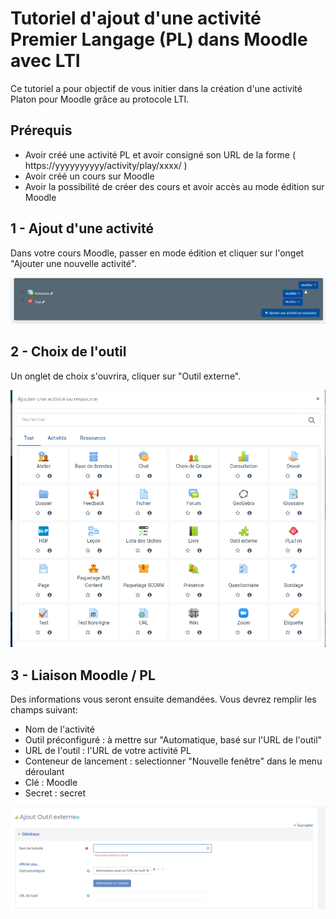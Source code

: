 # Tutoriel d'ajout d'une activité Premier Langage (PL) dans Moodle avec LTI

Ce tutoriel a pour objectif de vous initier dans la création d'une activité Platon pour Moodle grâce au protocole LTI.

## Prérequis

- Avoir créé une activité PL et avoir consigné son URL de la forme ( https://yyyyyyyyyy/activity/play/xxxx/ )
- Avoir créé un cours sur Moodle
- Avoir la possibilité de créer des cours et avoir accès au mode édition sur Moodle

## 1 - Ajout d'une activité

Dans votre cours Moodle, passer en mode édition et cliquer sur l'onget "Ajouter une nouvelle activité".

![](1.png)

## 2 - Choix de l'outil

Un onglet de choix s'ouvrira, cliquer sur "Outil externe".

![](2.png)

## 3 - Liaison Moodle / PL

Des informations vous seront ensuite demandées.
Vous devrez remplir les champs suivant:
- Nom de l'activité
- Outil préconfiguré : à mettre sur "Automatique, basé sur l'URL de l'outil"
- URL de l'outil : l'URL de votre activité PL
- Conteneur de lancement : selectionner "Nouvelle fenêtre" dans le menu déroulant
- Clé : Moodle
- Secret : secret

![](3.png)

